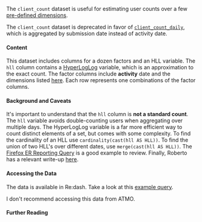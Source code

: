 The `client_count` dataset is useful for estimating user counts over a few
[pre-defined dimensions](https://github.com/mozilla/telemetry-airflow/blob/master/jobs/client_count_view.sh).

The `client_count` dataset is deprecated in favor of
[`client_count_daily`](../client_count_daily/reference.md),
which is aggregated by submission date instead of activity date.

#### Content

This dataset includes columns for a dozen factors and an HLL variable.
The `hll` column contains a
[HyperLogLog](https://en.wikipedia.org/wiki/HyperLogLog)
variable, which is an approximation to the exact count.
The factor columns include **activity** date and the dimensions listed
[here](https://github.com/mozilla/telemetry-airflow/blob/master/jobs/client_count_view.sh).
Each row represents one combinations of the factor columns.

#### Background and Caveats

It's important to understand that the `hll` column is **not a standard count**.
The `hll` variable avoids double-counting users when aggregating over multiple days.
The HyperLogLog variable is a far more efficient way to count distinct elements of a set,
but comes with some complexity.
To find the cardinality of an HLL use `cardinality(cast(hll AS HLL))`.
To find the union of two HLL's over different dates, use `merge(cast(hll AS HLL))`.
The [Firefox ER Reporting Query](https://sql.telemetry.mozilla.org/queries/81/source#129)
is a good example to review.
Finally, Roberto has a relevant write-up
[here](https://robertovitillo.com/2016/04/12/measuring-product-engagment-at-scale/).

#### Accessing the Data

The data is available in Re:dash.
Take a look at this
[example query](https://sql.telemetry.mozilla.org/queries/81/source#129).

I don't recommend accessing this data from ATMO.

#### Further Reading

